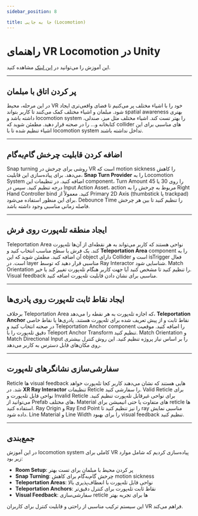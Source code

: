 ```yaml
---
sidebar_position: 8

title: جا به جایی (Locomotion)
---
```


# راهنمای VR Locomotion در Unity

این آموزش را می‌توانید در [این لینک](https://learn.unity.com/pathway/vr-development/unit/vr-basics/tutorial/vr-locomotion?version=2022.3) مشاهده کنید.

---

## پر کردن اتاق با مبلمان

در این مرحله، محیط VR خود را با اشیاء مختلف پر می‌کنیم تا فضای واقعی‌تری ایجاد شود. مبلمان و اشیاء مختلف کمک می‌کنند تا کاربر بتواند spatial awareness بهتری داشته باشد و locomotion system را بهتر تست کند. اشیاء مختلف مثل میز، صندلی، کتابخانه و... را در صحنه قرار دهید. مطمئن شوید که collider های مناسبی برای این اشیاء تنظیم شده تا با locomotion system تداخل نداشته باشند.

---

## اضافه کردن قابلیت چرخش گام‌به‌گام

Snap turning روشی برای چرخش در VR است که motion sickness را کاهش می‌دهد. برای پیاده‌سازی این قابلیت، **Snap Turn Provider** را به Locomotion System اضافه کنید. در تنظیمات این component، Turn Amount را روی 30 یا 45 درجه تنظیم کنید. سپس در Input Action Asset، action مربوط به چرخش را به Right Hand Controller bind کنید. معمولاً از Primary 2D Axis (thumbstick یا trackpad) برای این منظور استفاده می‌شود. Debounce Time را تنظیم کنید تا بین هر چرخش فاصله زمانی مناسبی وجود داشته باشد.

---

## ایجاد منطقه تله‌پورت روی فرش

Teleportation Area نواحی هستند که کاربر می‌تواند به هر نقطه‌ای از آن‌ها تله‌پورت کند. یک فرش یا سطح مناسب انتخاب کنید و **Teleportation Area** component را به آن اضافه کنید. مطمئن شوید که این object دارای Collider است و isTrigger فعال است. در layer مناسبی قرار دهید که توسط Ray Interactor شناسایی شود. Match Orientation را تنظیم کنید تا مشخص کنید آیا جهت کاربر هنگام تله‌پورت تغییر کند یا خیر. Visual feedback مناسبی برای نشان دادن قابلیت تله‌پورت اضافه کنید.

---

## ایجاد نقاط ثابت تله‌پورت روی پادری‌ها

برخلاف Teleportation Area که اجازه تله‌پورت به هر نقطه را می‌دهد، **Teleportation Anchor** نقاط ثابت و از پیش تعریف شده برای تله‌پورت هستند. پادری‌ها یا نقاط خاصی در صحنه انتخاب کنید و Teleportation Anchor component را اضافه کنید. موقعیت دقیق تله‌پورت را با Teleport Anchor Transform تنظیم کنید. Match Orientation و Match Directional Input را بر اساس نیاز پروژه تنظیم کنید. این روش کنترل بیشتری روی مکان‌های قابل دسترس به کاربر می‌دهد.

---

## سفارشی‌سازی نشانگرهای تله‌پورت

Reticle ها visual feedback هایی هستند که نشان می‌دهند کاربر کجا تله‌پورت خواهد شد. در **XR Ray Interactor** تنظیمات Reticle را سفارشی کنید. Valid Reticle برای نواحی قابل تله‌پورت و Invalid Reticle برای نواحی غیرقابل تله‌پورت تنظیم کنید. می‌توانید از Prefab های مختلف، Material های متفاوت یا حتی انیمیشن برای reticle ها استفاده کنید. Ray Origin و Ray End Point را نیز تنظیم کنید تا ray مناسبی نمایش داده شود. Line Material و Line Width را برای بهبود visual feedback تنظیم کنید.

---

## جمع‌بندی

در این آموزش locomotion system کاملی برای VR پیاده‌سازی کردیم که شامل موارد زیر بود:

- **Room Setup**: پر کردن محیط با مبلمان برای تست بهتر
- **Snap Turning**: چرخش گام‌به‌گام برای کاهش motion sickness
- **Teleportation Areas**: نواحی قابل تله‌پورت با انعطاف‌پذیری بالا
- **Teleportation Anchors**: نقاط ثابت تله‌پورت برای کنترل دقیق‌تر
- **Visual Feedback**: سفارشی‌سازی reticle ها برای تجربه بهتر

این سیستم ترکیب مناسبی از راحتی و قابلیت کنترل برای کاربران VR فراهم می‌کند.
